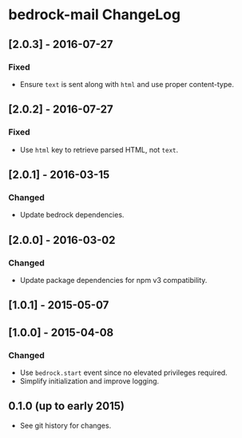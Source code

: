 # bedrock-mail ChangeLog

## [2.0.3] - 2016-07-27

### Fixed
- Ensure `text` is sent along with `html` and use proper content-type.

## [2.0.2] - 2016-07-27

### Fixed
- Use `html` key to retrieve parsed HTML, not `text`.

## [2.0.1] - 2016-03-15

### Changed
- Update bedrock dependencies.

## [2.0.0] - 2016-03-02

### Changed
- Update package dependencies for npm v3 compatibility.

## [1.0.1] - 2015-05-07

## [1.0.0] - 2015-04-08

### Changed
- Use `bedrock.start` event since no elevated privileges required.
- Simplify initialization and improve logging.

## 0.1.0 (up to early 2015)

- See git history for changes.
